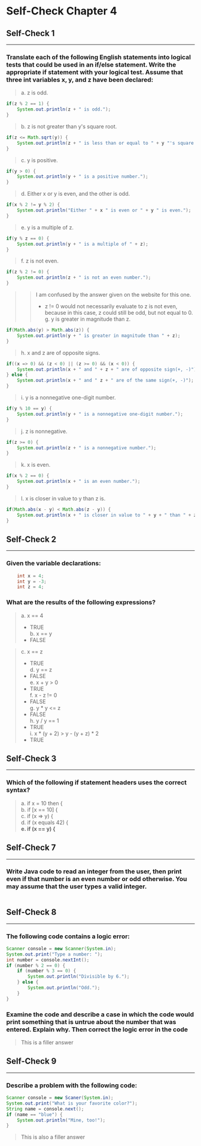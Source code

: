 # Self-Check Chapter 4  

## Self-Check 1
---
### Translate each of the following English statements into logical tests that could be used in an if/else statement. Write the appropriate if statement with your logical test. Assume that three int variables x, y, and z have been declared:  
> a. z is odd.  
```java
if(z % 2 == 1) {
	System.out.println(z + " is odd.");
}
```
> b. z is not greater than y's square root.  
```java
if(z <= Math.sqrt(y)) {
	System.out.println(z + " is less than or equal to " + y "'s square root.");
}
``` 
> c. y is positive.  
```java
if(y > 0) {
	System.out.println(y + " is a positive number.");
}
```
> d. Either x or y is even, and the other is odd.  
```java
if(x % 2 != y % 2) {
	System.out.println("Either " + x " is even or " + y " is even.");
}
```
> e. y is a multiple of z.  
```java
if(y % z == 0) {
	System.out.println(y + " is a multiple of " + z);
}
```
> f. z is not even.  
```java
if(z % 2 != 0) {
	System.out.println(z + " is not an even number.");
}
```
>> I am confused by the answer given on the website for this one.
>> - z != 0 would not necessarily evaluate to z is not even,
>> because in this case, z could still be odd, but not equal to 0.
> g. y is greater in magnitude than z.  
```java
if(Math.abs(y) > Math.abs(z)) {
	System.out.println(y + " is greater in magnitude than " + z);
}
```
> h. x and z are of opposite signs.  
```java
if((x => 0) && (z < 0) || (z >= 0) && (x < 0)) {
	System.out.println(x + " and " + z + " are of opposite sign(+, -)");
} else {
	System.out.println(x + " and " z + " are of the same sign(+, -)");
}
``` 
> i. y is a nonnegative one-digit number.  
```java
if(y % 10 == y) {
	System.out.println(y + " is a nonnegative one-digit number.");
}
``` 
> j. z is nonnegative.  
```java
if(z >= 0) {
	System.out.println(z + " is a nonnegative number.");
}
```  
> k. x is even.  
```java
if(x % 2 == 0) {
	System.out.println(x + " is an even number.");
}
```
> l. x is closer in value to y than z is.  
```java
if(Math.abs(x - y) < Math.abs(z - y)) {
	System.out.println(x + " is closer in value to " + y + " than " + z " is.");
}
``` 

## Self-Check 2
---
### Given the variable declarations:
```java
    int x = 4;
    int y = -3;
    int z = 4;
```
### What are the results of the following expressions?  
> a. x == 4  
> - TRUE  
> b. x == y  
> - FALSE  

> c. x == z  
> - TRUE  
> d. y == z  
> - FALSE  
> e. x + y > 0  
> - TRUE  
> f. x - z != 0  
> - FALSE  
> g. y * y <= z  
> - FALSE  
> h. y / y == 1  
> - TRUE  
> i. x * (y + 2) > y - (y + z) * 2  
> - TRUE  

## Self-Check 3
---
### Which of the following if statement headers uses the correct syntax?
> a. if x = 10 then {  
> b. if [x == 10] {  
> c. if (x => y) {  
> d. if (x equals 42) {  
> **e. if (x == y) {**  

## Self-Check 7
---
### Write Java code to read an integer from the user, then print even if that number is an even number or odd otherwise. You may assume that the user types a valid integer.
```java

```

## Self-Check 8
---
### The following code contains a logic error:
```java
Scanner console = new Scanner(System.in);
System.out.print("Type a number: ");
int number = console.nextInt();
if (number % 2 == 0) {
	if (number % 3 == 0) {
		System.out.println("Divisible by 6.");
	} else {
		System.out.println("Odd.");
	}
}
```
### Examine the code and describe a case in which the code would print something that is untrue about the number that was entered. Explain why. Then correct the logic error in the code
> This is a filler answer  

## Self-Check 9
---
### Describe a problem with the following code:
```java
Scanner console = new Scaner(System.in);
System.out.print("What is your favorite color?");
String name = console.next();
if (name == "blue") {
	System.out.println("Mine, too!");
}
```
> This is also a filler answer  